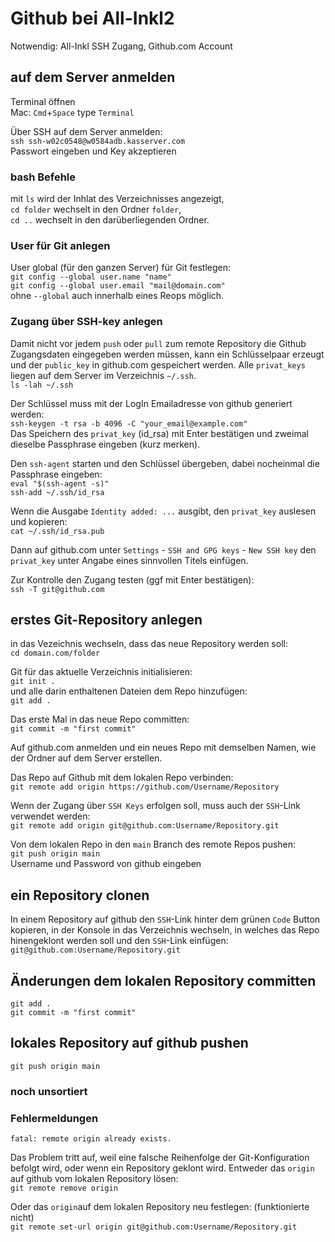 # Github bei All-Inkl2
Notwendig: All-Inkl SSH Zugang, Github.com Account

## auf dem Server anmelden
Terminal öffnen  
Mac: `Cmd`+`Space` type `Terminal`

Über SSH auf dem Server anmelden:  
`ssh ssh-w02c0548@w0584adb.kasserver.com`  
Passwort eingeben und Key akzeptieren

### bash Befehle
mit `ls` wird der Inhlat des Verzeichnisses angezeigt,  
`cd folder` wechselt in den Ordner `folder`,  
`cd ..` wechselt in den darüberliegenden Ordner.  

### User für Git anlegen
User global (für den ganzen Server) für Git festlegen:  
`git config --global user.name "name"`  
`git config --global user.email "mail@domain.com"`  
ohne `--global` auch innerhalb eines Reops möglich.  

### Zugang über SSH-key anlegen
Damit nicht vor jedem `push` oder `pull` zum remote Repository die Github Zugangsdaten eingegeben werden müssen, kann ein Schlüsselpaar erzeugt und der `public_key` in github.com gespeichert werden. Alle `privat_keys` liegen auf dem Server im Verzeichnis `~/.ssh`.  
`ls -lah ~/.ssh`  

Der Schlüssel muss mit der LogIn Emailadresse von github generiert werden:  
`ssh-keygen -t rsa -b 4096 -C "your_email@example.com"`  
Das Speichern des `privat_key` (id_rsa) mit Enter bestätigen und zweimal dieselbe Passphrase eingeben (kurz merken).  

Den `ssh-agent` starten und den Schlüssel übergeben, dabei nocheinmal die Passphrase eingeben:  
`eval "$(ssh-agent -s)"`  
`ssh-add ~/.ssh/id_rsa`  

Wenn die Ausgabe `Identity added: ...` ausgibt, den `privat_key` auslesen und kopieren:  
`cat ~/.ssh/id_rsa.pub`

Dann auf github.com unter `Settings` - `SSH and GPG keys` - `New SSH key` den `privat_key` unter Angabe eines sinnvollen Titels einfügen.  

Zur Kontrolle den Zugang testen (ggf mit Enter bestätigen):   
`ssh -T git@github.com`  



## erstes Git-Repository anlegen
in das Vezeichnis wechseln, dass das neue Repository werden soll:  
`cd domain.com/folder`  

Git für das aktuelle Verzeichnis initialisieren:   
`git init .`  
und alle darin enthaltenen Dateien dem Repo hinzufügen:   
`git add .`  

Das erste Mal in das neue Repo committen:   
`git commit -m "first commit"`  

Auf github.com anmelden und ein neues Repo mit demselben Namen, wie der Ordner auf dem Server erstellen.  

Das Repo auf Github mit dem lokalen Repo verbinden:   
`git remote add origin https://github.com/Username/Repository`  

Wenn der Zugang über `SSH Keys` erfolgen soll, muss auch der `SSH`-Link verwendet werden:  
`git remote add origin git@github.com:Username/Repository.git`   

Von dem lokalen Repo in den `main` Branch des remote Repos pushen:  
`git push origin main`   
Username und Password von github eingeben

## ein Repository clonen

In einem Repository auf github den `SSH`-Link hinter dem grünen `Code` Button kopieren, in der Konsole in das Verzeichnis wechseln, in welches das Repo hinengeklont werden soll und den `SSH`-Link einfügen:
`git@github.com:Username/Repository.git`


## Änderungen dem lokalen Repository committen 

`git add .`  
`git commit -m "first commit"` 

## lokales Repository auf github pushen
`git push origin main` 


### noch unsortiert

### Fehlermeldungen

`fatal: remote origin already exists.`  

Das Problem tritt auf, weil eine falsche Reihenfolge der Git-Konfiguration befolgt wird, oder wenn ein Repository geklont wird.
Entweder das `origin` auf github vom lokalen Repository lösen:   
`git remote remove origin`   

Oder das `origin`auf dem lokalen Repository neu festlegen: (funktionierte nicht)  
`git remote set-url origin git@github.com:Username/Repository.git`  

